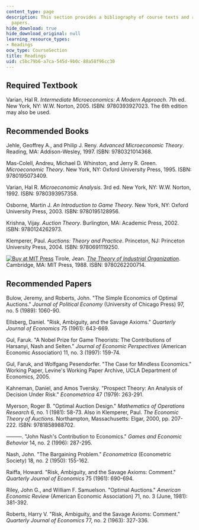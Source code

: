 ```yaml
---
content_type: page
description: This section provides a bibliography of course texts and recommended
  papers.
hide_download: true
hide_download_original: null
learning_resource_types:
- Readings
ocw_type: CourseSection
title: Readings
uid: c5bc79b6-a7ca-545d-9b0c-88a58f96cc30
---
```


Required Textbook
-----------------

Varian, Hal R. _Intermediate Microeconomics: A Modern Approach_. 7th ed. New York, NY: W.W. Norton, 2005. ISBN: 9780393927023. The 6th edition may also be used.

Recommended Books
-----------------

Jehle, Geoffrey A., and Philip J. Reny. _Advanced Microeconomic Theory_. Reading, MA: Addison-Wesley, 1997. ISBN: 9780321014368.

Mas-Colell, Andreu, Michael D. Whinston, and Jerry R. Green. _Microeconomic Theory_. New York, NY: Oxford University Press, 1995. ISBN: 9780195073409.

Varian, Hal R. _Microeconomic Analysis_. 3rd ed. New York, NY: W.W. Norton, 1992. ISBN: 9780393957358.

Osborne, Martin J. _An Introduction to Game Theory_. New York, NY: Oxford University Press, 2003. ISBN: 9780195128956.

Krishna, Vijay. _Auction Theory_. Burlington, MA: Academic Press, 2002. ISBN: 9780124262973.

Klemperer, Paul. _Auctions: Theory and Practice_. Princeton, NJ: Princeton University Press, 2004. ISBN: 9780691119250.

[![Buy at MIT Press](/images/mp_logo.gif)](https://mitpress.mit.edu/9780262200714) Tirole, Jean. [_The Theory of Industrial Organization_](https://mitpress.mit.edu/9780262200714). Cambridge, MA: MIT Press, 1988. ISBN: 9780262200714.

Recommended Papers
------------------

Bulow, Jeremy, and Roberts, John. "The Simple Economics of Optimal Auctions." _Journal of Political Economy_ (University of Chicago Press) 97, no. 5 (1989): 1060-90.

Ellsberg, Daniel. "Risk, Ambiguity, and the Savage Axioms." _Quarterly Journal of Economics_ 75 (1961): 643-669.

Gul, Faruk. "A Nobel Prize for Game Theorists: The Contributions of Harsanyi, Nash and Selten." _Journal of Economic Perspectives_ (American Economic Association) 11, no. 3 (1997): 159-74.

Gul, Faruk, and Wolfgang Pesendorfer. "The Case for Mindless Economics." Working Paper, Levine's Working Paper Archive, UCLA Department of Economics, 2005.

Kahneman, Daniel, and Amos Tversky. "Prospect Theory: An Analysis of Decision Under Risk." _Econometrica_ 47 (1979): 263-291.

Myerson, Roger B. "Optimal Auction Design." _Mathematics of Operations Research_ 6, no. 1 (1981): 58-73. Also in Klemperer, Paul. _The Economic Theory of Auctions_. Northampton, Massachusetts: Elgar, 2000, pp. 207-222. ISBN: 9781858988702.

———. "John Nash's Contribution to Economics." _Games and Economic Behavior_ 14, no. 2 (1996): 287-295.

Nash, John. "The Bargaining Problem." _Econometrica_ (Econometric Society) 18, no. 2 (1950): 155-162.

Raiffa, Howard. "Risk, Ambiguity, and the Savage Axioms: Comment." _Quarterly Journal of Economics_ 75 (1961): 690-694.

Riley, John G., and William F. Samuelson. "Optimal Auctions." _American Economic Review_ (American Economic Association) 71, no. 3 (June, 1981): 381-392.

Roberts, Harry V. "Risk, Ambiguity, and the Savage Axioms: Comment." _Quarterly Journal of Economics_ 77, no. 2 (1963): 327-336.